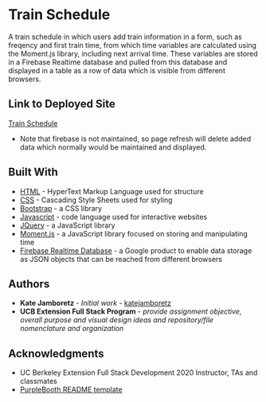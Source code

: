 # Train Schedule

A train schedule in which users add train information in a form, such as freqency and first train time, from which time variables are calculated using the Moment.js library, including next arrival time. These variables are stored in a Firebase Realtime database and pulled from this database and displayed in a table as a row of data which is visible from different browsers.

## Link to Deployed Site

[Train Schedule](https://katejamboretz.github.io/train-schedule/)
- Note that firebase is not maintained, so page refresh will delete added data which normally would be maintained and displayed.

## Built With

- [HTML](https://developer.mozilla.org/en-US/docs/Web/HTML) - HyperText Markup Language used for structure
- [CSS](https://developer.mozilla.org/en-US/docs/Web/CSS) - Cascading Style Sheets used for styling
- [Bootstrap](https://getbootstrap.com) - a CSS library
- [Javascript](https://www.javascript.com) - code language used for interactive websites
- [JQuery](https://jquery.com) - a JavaScript library
- [Moment.js](https://momentjs.com) - a JavaScript library focused on storing and manipulating time
- [Firebase Realtime Database](https://firebase.google.com/products/realtime-database) - a Google product to enable data storage as JSON objects that can be reached from different browsers

## Authors

- **Kate Jamboretz** - _Initial work_ - [katejamboretz](https://github.com/katejamboretz)
- **UCB Extension Full Stack Program** - _provide assignment objective, overall purpose and visual design ideas and repository/file nomenclature and organization_

## Acknowledgments

- UC Berkeley Extension Full Stack Development 2020 Instructor, TAs and classmates
- [PurpleBooth README template](https://gist.github.com/PurpleBooth/109311bb0361f32d87a2)
